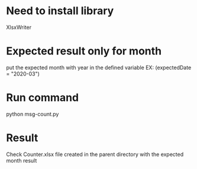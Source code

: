 # Need to install library
XlsxWriter

# Expected result only for month
put the expected month with year in the defined variable EX: (expectedDate = "2020-03")

# Run command
python msg-count.py

# Result
Check Counter.xlsx file created in the parent directory with the expected month result 